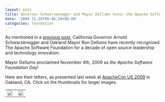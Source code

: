 ```yaml
---
layout: post
title: Governor Schwarzenegger and Mayor Dellums honor the Apache Software Foundation
date: '2009-11-18T08:46:29+00:00'
categories: foundation
---
```

<p>
As mentioned in a <a href="https://blogs.apache.org/foundation/entry/apachecon_us_2009_draws_unprecedented">previous post</a>, California Governor Arnold Schwarzenegger and Oakland Mayor Ron Dellums have recently recognized The Apache Software Foundation for a decade of open source leadership and technology innovation. 
</p>
<p>
Mayor Dellums proclaimed November 4th, 2009 as <i>the Apache Software Foundation Day</i>!
</p>
<p>
Here are their letters, as presented last week at <a href="http://us.apachecon.com/c/acus2009/">ApacheCon US 2009</a> in Oakland, CA. Click on the thumbnails for larger images.
</p>
<table>
<tbody><tr>
<td>
<a href="http://blogs.apache.org/foundation/resource/oakland-letters/Gov-CA-Congrats-ASF.jpg">
<img src="http://blogs.apache.org/foundation/resource/oakland-letters/Gov-CA-Congrats-ASF-300.jpg" style="border: medium none ;" />
</a>
</td>
<td>
<a href="http://blogs.apache.org/foundation/resource/oakland-letters/Mayor-OAK-ASF-Day.jpg">
<img align="right" src="http://blogs.apache.org/foundation/resource/oakland-letters/Mayor-OAK-ASF-Day-300.jpg" style="border: medium none ;" />
</a>
</td>
</tr>
</tbody></table>
